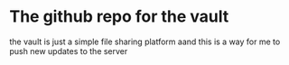 # The github repo for the vault


the vault is just a simple file sharing platform aand this is a way for me to push new updates to the server
